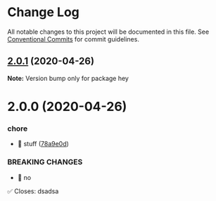 # Change Log

All notable changes to this project will be documented in this file.
See [Conventional Commits](https://conventionalcommits.org) for commit guidelines.

## [2.0.1](https://github.com/michalica/test/compare/v2.0.0...v2.0.1) (2020-04-26)

**Note:** Version bump only for package hey





# 2.0.0 (2020-04-26)


### chore

* 🤖 stuff ([78a9e0d](https://github.com/michalica/test/commit/78a9e0d6e674a271090af6b81599249c5a0ed5ef))


### BREAKING CHANGES

* 🧨 no

✅ Closes: dsadsa
